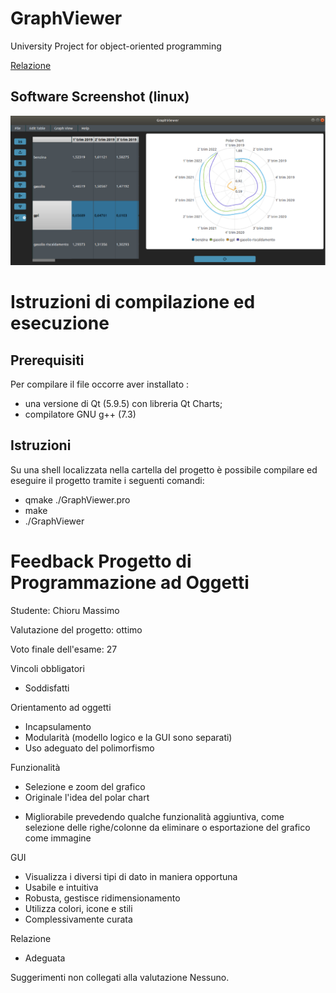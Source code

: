 # GraphViewer
 University Project for object-oriented programming
 
[Relazione](https://github.com/Alyoninthecity/GraphViewer/blob/main/relazione/relazione.pdf)

## Software Screenshot (linux)
![Screenshot](https://github.com/Alyoninthecity/GraphViewer/blob/main/relazione/Immagine.png?raw=true)

# Istruzioni di compilazione ed esecuzione
## Prerequisiti
Per compilare il file occorre aver installato :
- una versione di Qt (5.9.5) con libreria Qt Charts;
- compilatore GNU g++ (7.3)
## Istruzioni
Su una shell localizzata nella cartella del progetto è possibile compilare ed eseguire il
progetto tramite i seguenti comandi:
- qmake ./GraphViewer.pro
- make
- ./GraphViewer


# Feedback Progetto di Programmazione ad Oggetti
Studente: Chioru Massimo

Valutazione del progetto: ottimo

Voto finale dell'esame: 27

Vincoli obbligatori
+ Soddisfatti

Orientamento ad oggetti
+ Incapsulamento
+ Modularità (modello logico e la GUI sono separati)
+ Uso adeguato del polimorfismo

Funzionalità
+ Selezione e zoom del grafico
+ Originale l'idea del polar chart
- Migliorabile prevedendo qualche funzionalità aggiuntiva, come selezione
  delle righe/colonne da eliminare o esportazione del grafico come immagine

GUI
+ Visualizza i diversi tipi di dato in maniera opportuna
+ Usabile e intuitiva
+ Robusta, gestisce ridimensionamento
+ Utilizza colori, icone e stili
+ Complessivamente curata

Relazione
+ Adeguata

Suggerimenti non collegati alla valutazione
Nessuno.

